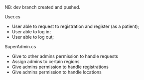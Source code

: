 NB: dev branch created and pushed.


User.cs
- User able to request to registration and register (as a patient);
- User able to log in;
- User able to log out;


SuperAdmin.cs
- Give to other admins permission to handle requests
- Assign admins to certain regions
- Give admins permission to handle registrations
- Give admins permission to handle locations